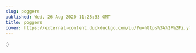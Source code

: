 ```yaml
---
slug: poggers
published: Wed, 26 Aug 2020 11:28:33 GMT
title: poggers
cover: https://external-content.duckduckgo.com/iu/?u=https%3A%2F%2Fi.ytimg.com%2Fvi%2F3bqxyN-ILII%2Fmaxresdefault.jpg&f=1&nofb=1
---
```

:)
